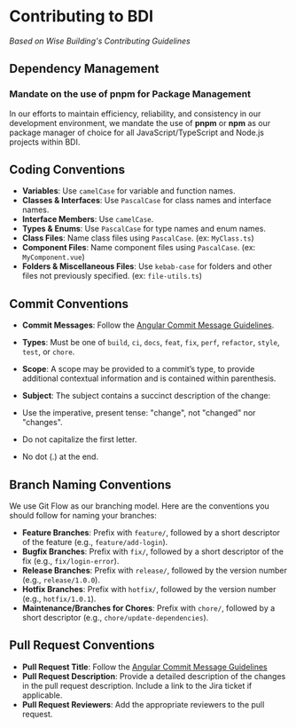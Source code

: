 # Contributing to BDI

*Based on Wise Building's Contributing Guidelines*

## Dependency Management

### Mandate on the use of pnpm for Package Management

In our efforts to maintain efficiency, reliability, and consistency in our development environment, we mandate the use of **pnpm** or **npm** as our package manager of choice for all JavaScript/TypeScript and Node.js projects within BDI.

## Coding Conventions

- **Variables**: Use `camelCase` for variable and function names.
- **Classes & Interfaces**: Use `PascalCase` for class names and interface names.
- **Interface Members**: Use `camelCase`.
- **Types & Enums**: Use `PascalCase` for type names and enum names.
- **Class Files**: Name class files using `PascalCase`. (ex: `MyClass.ts`)
- **Component Files**: Name component files using `PascalCase`. (ex: `MyComponent.vue`)
- **Folders & Miscellaneous Files**: Use `kebab-case` for folders and other files not previously specified. (ex: `file-utils.ts`)

## Commit Conventions

- **Commit Messages**: Follow the [Angular Commit Message Guidelines](https://github.com/angular/angular/blob/main/CONTRIBUTING.md#-commit-message-guidelines).

- **Types**: Must be one of `build`, `ci`, `docs`, `feat`, `fix`, `perf`, `refactor`, `style`, `test`, or `chore`.

- **Scope**: A scope may be provided to a commit’s type, to provide additional contextual information and is contained within parenthesis.

- **Subject**: The subject contains a succinct description of the change:

- Use the imperative, present tense: "change", not "changed" nor "changes".

- Do not capitalize the first letter.

- No dot (.) at the end.

## Branch Naming Conventions

We use Git Flow as our branching model. Here are the conventions you should follow for naming your branches:

- **Feature Branches**: Prefix with `feature/`, followed by a short descriptor of the feature (e.g., `feature/add-login`).
- **Bugfix Branches**: Prefix with `fix/`, followed by a short descriptor of the fix (e.g., `fix/login-error`).
- **Release Branches**: Prefix with `release/`, followed by the version number (e.g., `release/1.0.0`).
- **Hotfix Branches**: Prefix with `hotfix/`, followed by the version number (e.g., `hotfix/1.0.1`).
- **Maintenance/Branches for Chores**: Prefix with `chore/`, followed by a short descriptor (e.g., `chore/update-dependencies`).

## Pull Request Conventions

- **Pull Request Title**: Follow the [Angular Commit Message Guidelines](https://github.com/angular/angular/blob/main/CONTRIBUTING.md#-commit-message-guidelines)
- **Pull Request Description**: Provide a detailed description of the changes in the pull request description. Include a link to the Jira ticket if applicable.
- **Pull Request Reviewers**: Add the appropriate reviewers to the pull request.
